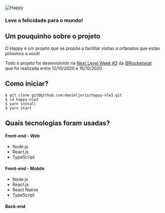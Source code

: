 ![Happy](https://gist.githubusercontent.com/danieljoris/5fb018ddd8ef4018d4174aa7ad51df9f/raw/5fae21e55ef84c52d42b36f20b19b75d2c694524/happy-logo.svg)
### Leve a felicidade para o mundo!


## Um pouquinho sobre o projeto
O Happy é um projeto que se propõe a facilitar visitas a orfanatos que estão próximos a você!

Todo o projeto foi desenvolvido na [Next Level Week #3](https://nextlevelweek.com/) da [@Rocketseat](https://github.com/Rocketseat) que foi realizada entre 12/10/2020 e 16/10/2020.

## Como iniciar?

```
$ git clone git@github.com:danieljoris/happy-nlw3.git
$ cd happy-nlw3
$ yarn install
$ yarn start
```

## Quais tecnologias foram usadas?

#### Front-end - Web
  - Node.js
  - React.js
  - TypeScript

#### Front-end - Mobile
  - Node.js
  - React.js
  - React Native
  - TypeScript

#### Back-end 
